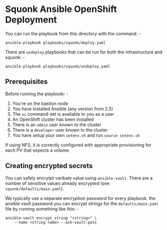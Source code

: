 # Squonk Ansible OpenShift Deployment
You can run the playbook from this directory with the command: -

    ansible-playbook playbooks/squonk/deploy.yaml

There are `undeploy` playbooks that can be run for both the
infrastructure and squonk: -

    ansible-playbook playbooks/squonk/undeploy.yaml

## Prerequisites
Before running the playbook: -

1.  You're on the bastion node
1.  You have installed Ansible (any version from 2.5)
1.  The `oc` command-set is available to you as a user
1.  An OpenShift cluster has been installed
1.  There is an `admin` user known to the cluster
1.  There is a `developer` user known to the cluster
1.  You have setup your own `setenv.sh` and run `source setenv.sh`

If using NFS, it is correctly configured with appropriate
provisioning for each PV that expects a volume.

## Creating encrypted secrets
You can safely encrytpt varibale value using `ansible-vault`. There
are a number of sensitive values already encrypted
(see `squonk/defaults/main.yaml`).
 
We typically use a separate encryption password for every playbook. the ansible vault password you can encrypt strings
for the `defaults/main.yaml` file by running something like this: -

    ansible-vault encrypt_string "<string>" \
        --name <string name> --ask-vault-pass
